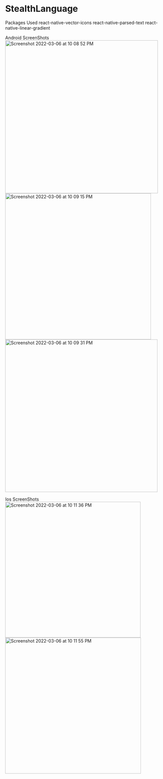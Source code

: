 # StealthLanguage

Packages Used
react-native-vector-icons
react-native-parsed-text
react-native-linear-gradient

Android ScreenShots
<img width="488" alt="Screenshot 2022-03-06 at 10 08 52 PM" src="https://user-images.githubusercontent.com/51078090/156932809-350d70d0-00fd-496e-ac28-8db2e8e30ec9.png">
<img width="466" alt="Screenshot 2022-03-06 at 10 09 15 PM" src="https://user-images.githubusercontent.com/51078090/156932829-322b306c-b729-4aef-a2a6-e8df72087859.png">
<img width="487" alt="Screenshot 2022-03-06 at 10 09 31 PM" src="https://user-images.githubusercontent.com/51078090/156932832-5b0baa82-d9f9-49c6-93d6-bc56ae7ba18e.png">

Ios ScreenShots
<img width="433" alt="Screenshot 2022-03-06 at 10 11 36 PM" src="https://user-images.githubusercontent.com/51078090/156932850-4ddac3c9-4792-4764-bc2f-d8ab22fc49e2.png">
<img width="434" alt="Screenshot 2022-03-06 at 10 11 55 PM" src="https://user-images.githubusercontent.com/51078090/156932853-025abf76-354d-44ab-bd1d-dcacb771072b.png">
